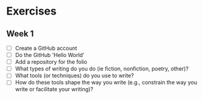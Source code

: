 # Exercises

## Week 1

- [ ] Create a GitHub account
- [ ] Do the GitHub 'Hello World'
- [ ] Add a repository for the folio
- [ ] What types of writing do you do (ie fiction, nonfiction, poetry, other)?
- [ ] What tools (or techniques) do you use to write?
- [ ] How do these tools shape the way you write (e.g., constrain the way you write or facilitate your writing)?
